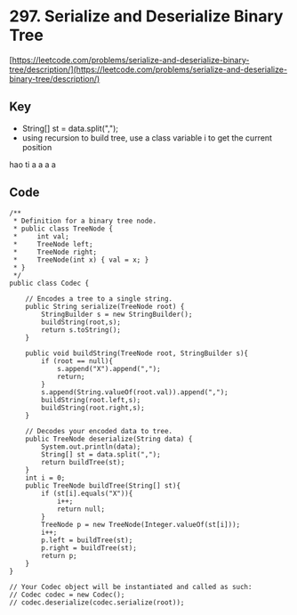 # 297. Serialize and Deserialize Binary Tree
[https://leetcode.com/problems/serialize-and-deserialize-binary-tree/description/](https://leetcode.com/problems/serialize-and-deserialize-binary-tree/description/)

## Key
* String[] st = data.split(",");
* using recursion to build tree, use a class variable i to get the current position


hao ti a a a a 

## Code
```
/**
 * Definition for a binary tree node.
 * public class TreeNode {
 *     int val;
 *     TreeNode left;
 *     TreeNode right;
 *     TreeNode(int x) { val = x; }
 * }
 */
public class Codec {

    // Encodes a tree to a single string.
    public String serialize(TreeNode root) {
        StringBuilder s = new StringBuilder();
        buildString(root,s);
        return s.toString();
    }
    
    public void buildString(TreeNode root, StringBuilder s){
        if (root == null){
            s.append("X").append(",");
            return;
        }
        s.append(String.valueOf(root.val)).append(",");
        buildString(root.left,s);
        buildString(root.right,s);                
    }

    // Decodes your encoded data to tree.
    public TreeNode deserialize(String data) {
        System.out.println(data);
        String[] st = data.split(",");
        return buildTree(st);
    }
    int i = 0;
    public TreeNode buildTree(String[] st){
        if (st[i].equals("X")){
            i++;
            return null;
        }
        TreeNode p = new TreeNode(Integer.valueOf(st[i]));
        i++;
        p.left = buildTree(st);
        p.right = buildTree(st);
        return p;
    }
}

// Your Codec object will be instantiated and called as such:
// Codec codec = new Codec();
// codec.deserialize(codec.serialize(root));
```
